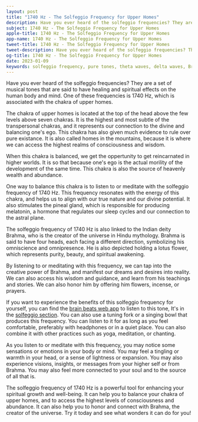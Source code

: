 ```yaml
---
layout: post
title: "1740 Hz - The Solfeggio Frequency for Upper Homes"
description: Have you ever heard of the solfeggio frequencies? They are a set of musical tones that are said to have healing and spiritual effects on the human body and mind. One of these frequencies is 1740 Hz, which is associated with the chakra of upper homes.
subject: 1740 Hz - The Solfeggio Frequency for Upper Homes
apple-title: 1740 Hz - The Solfeggio Frequency for Upper Homes
app-name: 1740 Hz - The Solfeggio Frequency for Upper Homes
tweet-title: 1740 Hz - The Solfeggio Frequency for Upper Homes
tweet-description: Have you ever heard of the solfeggio frequencies? They are a set of musical tones that are said to have healing and spiritual effects on the human body and mind. One of these frequencies is 1740 Hz, which is associated with the chakra of upper homes.. 
og-title: 1740 Hz - The Solfeggio Frequency for Upper Homes
date: 2023-01-09
keywords: solfeggio frequency, pure tones, theta waves, delta waves, Brain Beats, Frequencies, White noise, Brain wave entrainment, sound therapy, binaural beats youtube
---
```


Have you ever heard of the solfeggio frequencies? They are a set of musical tones that are said to have healing and spiritual effects on the human body and mind. One of these frequencies is 1740 Hz, which is associated with the chakra of upper homes.

The chakra of upper homes is located at the top of the head above the few levels  above seven chakras. It is the highest and most subtle of the transpersonal chakras, and it represents our connection to the divine and balancing one's ego. This chakra has also given much evidence to rule over pure existance. It is also called homes in the mountains, because it is where we can access the highest realms of consciousness and wisdom.

When this chakra is balanced, we get the oppertunity to get reincarnated in higher worlds. It is so that because one's ego is the actual morility of the development of the same time. This chakra is also the source of heavenly wealth and abundance.

One way to balance this chakra is to listen to or meditate with the solfeggio frequency of 1740 Hz. This frequency resonates with the energy of this chakra, and helps us to align with our true nature and our divine potential. It also stimulates the pineal gland, which is responsible for producing melatonin, a hormone that regulates our sleep cycles and our connection to the astral plane.

The solfeggio frequency of 1740 Hz is also linked to the Indian deity Brahma, who is the creator of the universe in Hindu mythology. Brahma is said to have four heads, each facing a different direction, symbolizing his omniscience and omnipresence. He is also depicted holding a lotus flower, which represents purity, beauty, and spiritual awakening.

By listening to or meditating with this frequency, we can tap into the creative power of Brahma, and manifest our dreams and desires into reality. We can also access his wisdom and guidance, and learn from his teachings and stories. We can also honor him by offering him flowers, incense, or prayers.

If you want to experience the benefits of this solfeggio frequency for yourself, you can find the [brain beats web app](https://brain-beats.in) to listen to this tone, It's in the [solfeggio section](https://brain-beats.in/solfeggio-frequency.html). You can also use a tuning fork or a singing bowl that produces this frequency. You can listen to it for as long as you feel comfortable, preferably with headphones or in a quiet place. You can also combine it with other practices such as yoga, meditation, or chanting.

As you listen to or meditate with this frequency, you may notice some sensations or emotions in your body or mind. You may feel a tingling or warmth in your head, or a sense of lightness or expansion. You may also experience visions, insights, or messages from your higher self or from Brahma. You may also feel more connected to your soul and to the source of all that is.

The solfeggio frequency of 1740 Hz is a powerful tool for enhancing your spiritual growth and well-being. It can help you to balance your chakra of upper homes, and to access the highest levels of consciousness and abundance. It can also help you to honor and connect with Brahma, the creator of the universe. Try it today and see what wonders it can do for you!